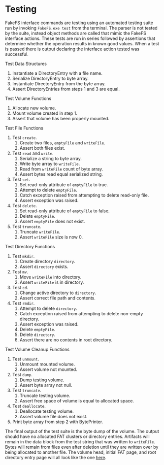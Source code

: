 # Testing

FakeFS interface commands are testing using an automated testing suite run by invoking `FakeFS.exe test` from the terminal. The parser is not tested by the suite, instead object methods are called that mimic the FakeFS interface actions. These tests are run in series followed by assertions that determine whether the operation results in known good values. When a test is passed there is output declaring the interface action tested was successful.

Test Data Structures

1. Instantiate a DirectoryEntry with a file name.
2. Serialize DirectoryEntry to byte array.
3. Instantiate DirectoryEntry from the byte array.
4. Assert DirectoryEntries from steps 1 and 3 are equal.

Test Volume Functions

1. Allocate new volume.
2. Mount volume created in step 1.
3. Assert that volume has been properly mounted.

Test File Functions

1. Test `create`.
    1. Create two files, `emptyFile` and `writeFile`.
    2. Assert both files exist.
2. Test `read` and `write`.
    1. Serialize a string to byte array.
    2. Write byte array to `writeFile`.
    3. Read from `writeFile` count of byte array.
    4. Assert bytes read equal serialized string.
3. Test `set`.
    1. Set read-only attribute of `emptyFile` to true.
    2. Attempt to delete `emptyFile`.
    3. Catch exception raised from attempting to delete read-only file.
    4. Assert exception was raised.
4. Test `delete`.
    1. Set read-only attribute of `emptyFile` to false.
    2. Delete `emptyFile`.
    3. Assert `emptyFile` does not exist.
5. Test `truncate`.
    1. Truncate `writeFile`.
    2. Assert `writeFile` size is now 0.

Test Directory Functions

1. Test `mkdir`.
    1. Create directory `directory`.
    2. Assert `directory` exists.
2. Test `mv`.
    1. Move `writeFile` into directory.
    2. Assert `writeFile` is in directory.
3. Test `cd`.
    1. Change active directory to `directory`.
    2. Assert correct file path and contents.
4. Test `rmdir`.
    1. Attempt to delete `directory`.
    2. Catch exception raised from attempting to delete non-empty directory.
    3. Assert exception was raised.
    4. Delete `emptyFile`.
    5. Delete `directory`.
    6. Assert there are no contents in root directory.

Test Volume Cleanup Functions

1. Test `unmount`.
    1. Unmount mounted volume.
    2. Assert volume not mounted.
2. Test `dump`.
    1. Dump testing volume.
    2. Assert byte array not null.
3. Test `truncate`.
    1. Truncate testing volume.
    2. Assert free space of volume is equal to allocated space.
4. Test `deallocate`.
    1. Deallocate testing volume.
    2. Assert volume file does not exist.
5. Print byte array from step 2 with BytePrinter.

The final output of the test suite is the byte dump of the volume. The output should have no allocated FAT clusters or directory entries. Artifacts will remain in the data block from the test string that was written to `writeFile`. Bytes will remain from files even after deletion until they are written over by being allocated to another file. The volume head, initial FAT page, and root directory entry page will all look like the one [here](FileSystemExample.md).
